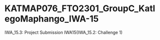 # KATMAP076_FTO2301_GroupC_KatlegoMaphango_IWA-15
IWA_15.3: Project Submission IWA15(IWA_15.2: Challenge 1)
